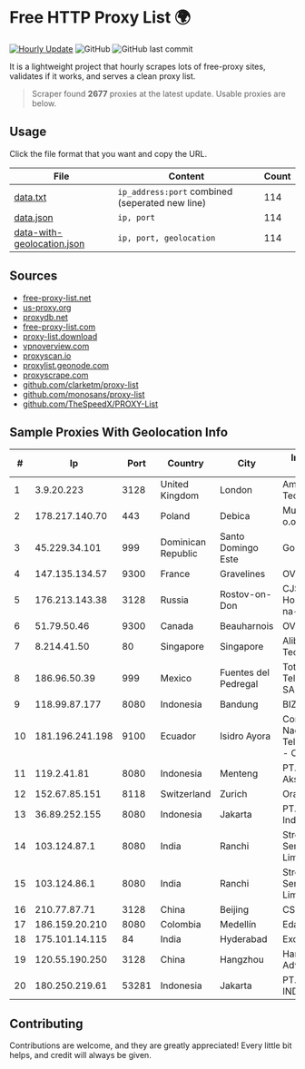 
# Free HTTP Proxy List 🌍

[![Hourly Update](https://github.com/mertguvencli/http-proxy-list/actions/workflows/main.yml/badge.svg?branch=main)](https://github.com/mertguvencli/http-proxy-list/actions/workflows/main.yml)
![GitHub](https://img.shields.io/github/license/mertguvencli/http-proxy-list)
![GitHub last commit](https://img.shields.io/github/last-commit/mertguvencli/http-proxy-list)

It is a lightweight project that hourly scrapes lots of free-proxy sites, validates if it works, and serves a clean proxy list.


> Scraper found **2677** proxies at the latest update. Usable proxies are below.

## Usage

Click the file format that you want and copy the URL.


|File|Content|Count|
|----|-------|-----|
|[data.txt](https://raw.githubusercontent.com/mertguvencli/http-proxy-list/main/proxy-list/data.txt)|`ip_address:port` combined (seperated new line)|114|
|[data.json](https://raw.githubusercontent.com/mertguvencli/http-proxy-list/main/proxy-list/data.json)|`ip, port`|114|
|[data-with-geolocation.json](https://raw.githubusercontent.com/mertguvencli/http-proxy-list/main/proxy-list/data-with-geolocation.json)|`ip, port, geolocation`|114|

## Sources

* [free-proxy-list.net](https://free-proxy-list.net)
* [us-proxy.org](https://www.us-proxy.org)
* [proxydb.net](http://proxydb.net)
* [free-proxy-list.com](https://free-proxy-list.com/?page=&port=&type%5B%5D=http&type%5B%5D=https&up_time=0&search=Search)
* [proxy-list.download](https://www.proxy-list.download/HTTP)
* [vpnoverview.com](https://vpnoverview.com/privacy/anonymous-browsing/free-proxy-servers)
* [proxyscan.io](https://www.proxyscan.io)
* [proxylist.geonode.com](https://proxylist.geonode.com/api/proxy-list?limit=300&page=1&sort_by=lastChecked&sort_type=desc&protocols=http,https)
* [proxyscrape.com](https://api.proxyscrape.com/v2/?request=displayproxies&protocol=http&timeout=10000&country=all&ssl=all&anonymity=all)
* [github.com/clarketm/proxy-list](https://raw.githubusercontent.com/clarketm/proxy-list/master/proxy-list-raw.txt)
* [github.com/monosans/proxy-list](https://raw.githubusercontent.com/monosans/proxy-list/main/proxies/http.txt)
* [github.com/TheSpeedX/PROXY-List](https://raw.githubusercontent.com/TheSpeedX/PROXY-List/master/http.txt)


## Sample Proxies With Geolocation Info

|#|Ip|Port|Country|City|Internet Service Provider|
|-|--|----|-------|----|-------------------------|
|1|3.9.20.223|3128|United Kingdom|London|Amazon Technologies Inc.|
|2|178.217.140.70|443|Poland|Debica|Multinet 24 Sp. Z o.o|
|3|45.229.34.101|999|Dominican Republic|Santo Domingo Este|Gold Data C.A.|
|4|147.135.134.57|9300|France|Gravelines|OVH SAS|
|5|176.213.143.38|3128|Russia|Rostov-on-Don|CJSC "ER-Telecom Holding" Rostov-na-Donu branch|
|6|51.79.50.46|9300|Canada|Beauharnois|OVH SAS|
|7|8.214.41.50|80|Singapore|Singapore|Alibaba (US) Technology Co., Ltd.|
|8|186.96.50.39|999|Mexico|Fuentes del Pedregal|Total Play Telecomunicaciones SA De CV|
|9|118.99.87.177|8080|Indonesia|Bandung|BIZNET|
|10|181.196.241.198|9100|Ecuador|Isidro Ayora|Corporacion Nacional De Telecomunicaciones - CNT EP|
|11|119.2.41.81|8080|Indonesia|Menteng|PT. Laxo Global Akses|
|12|152.67.85.151|8118|Switzerland|Zurich|Oracle Corporation|
|13|36.89.252.155|8080|Indonesia|Jakarta|PT. Telekomunikasi Indonesia|
|14|103.124.87.1|8080|India|Ranchi|Streamonn Internet Services Private Limited|
|15|103.124.86.1|8080|India|Ranchi|Streamonn Internet Services Private Limited|
|16|210.77.87.71|3128|China|Beijing|CSTNET|
|17|186.159.20.210|8080|Colombia|Medellín|Edatel S.a. E.S.P|
|18|175.101.14.115|84|India|Hyderabad|ExcellMedia Pvt Ltd|
|19|120.55.190.250|3128|China|Hangzhou|Hangzhou Alibaba Advertising Co|
|20|180.250.219.61|53281|Indonesia|Jakarta|PT. TELKOM INDONESIA|



## Contributing

Contributions are welcome, and they are greatly appreciated! Every
little bit helps, and credit will always be given.

